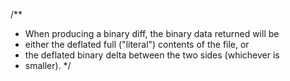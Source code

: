 /**
 * When producing a binary diff, the binary data returned will be
 * either the deflated full ("literal") contents of the file, or
 * the deflated binary delta between the two sides (whichever is
 * smaller).
 */